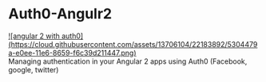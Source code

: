 # Auth0-Angulr2
<a href="https://auth0.com/docs/quickstart/spa/angular2">
![angular 2 with auth0](https://cloud.githubusercontent.com/assets/13706104/22183892/5304479a-e0ee-11e6-8659-f6c39d211447.png)
</a>
<br>
Managing authentication in your Angular 2 apps using Auth0 (Facebook, google, twitter)

